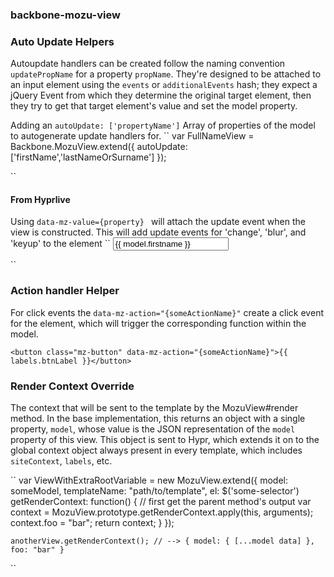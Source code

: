 ### backbone-mozu-view

### Auto Update Helpers

Autoupdate handlers can be created follow the naming convention `updatePropName` for a property `propName`. They're designed to be attached to an input element using the `events` or `additionalEvents` hash; they expect a jQuery Event from which they determine the original target element, then they try to get that target element's value and set the model property.


Adding an ``autoUpdate: ['propertyName']`` Array of properties of the model to autogenerate update handlers for.
``
var FullNameView = Backbone.MozuView.extend({
    autoUpdate: ['firstName','lastNameOrSurname']
    });

``


#### From Hyprlive
Using ``data-mz-value={property} `` will attach the update event when the view is constructed. This will add update events for 'change', 'blur', and 'keyup' to the element
``
<input type="text" id="firstNameID" name="first-name" data-mz-value="model.firstName" value="{{ model.firstname }}" maxlength="200">

``


### Action handler Helper

For click events the ``data-mz-action="{someActionName}"`` create a click event for the element, which will trigger the corresponding function within the model.

``
<button class="mz-button" data-mz-action="{someActionName}">{{ labels.btnLabel }}</button>
``

### Render Context Override
The context that will be sent to the template by the MozuView#render method. In the base implementation, this returns an object with a single property, `model`, whose value is the JSON representation of the `model` property of this view. This object is sent to Hypr, which extends it on to the global context object always present in every template, which includes `siteContext`, `labels`, etc. 


``
    var ViewWithExtraRootVariable = new MozuView.extend({
    model: someModel,
    templateName: "path/to/template",
    el: $('some-selector')
    getRenderContext: function() {
        // first get the parent method's output
        var context = MozuView.prototype.getRenderContext.apply(this, arguments);
        context.foo = "bar";
        return context;
    }
    });

    anotherView.getRenderContext(); // --> { model: { [...model data] }, foo: "bar" }
``
